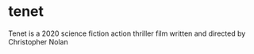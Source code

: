 # tenet
Tenet is a 2020 science fiction action thriller film written and directed by Christopher Nolan

